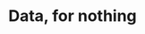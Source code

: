 ---
title: "Data, for nothing"
description: "An inquiry about how data impacts individuals and organisations, analysing how value is extracted by collecting observations of behaviours and operations."
startDate: 2025-05-30
endDate:
status: "ongoing"
keywords: [data monetisation, sustainability, innovation]
authors: [Eraldo Federico Acchiappati]
---